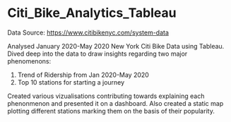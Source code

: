 # Citi_Bike_Analytics_Tableau
 Data Source: https://www.citibikenyc.com/system-data
 
 Analysed January 2020-May 2020 New York Citi Bike Data using Tableau. 
 Dived deep into the data to draw insights regarding two major phenomenons:
 1. Trend of Ridership from Jan 2020-May 2020
 2. Top 10 stations for starting a journey
  
  Created various vizualisations contributing towards explaining each phenonmenon and presented it on a dashboard. Also created a static map plotting different stations marking      them on the basis of their popularity. 
